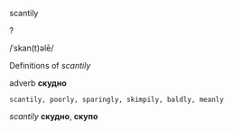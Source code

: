 scantily

?

/ˈskan(t)əlē/

Definitions of _scantily_

adverb
**скудно**

    scantily, poorly, sparingly, skimpily, baldly, meanly

_scantily_
**скудно**, **скупо**